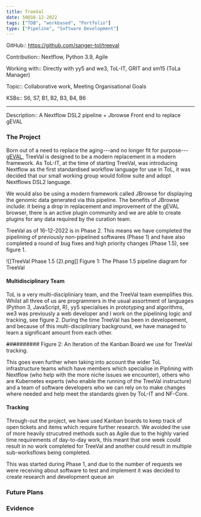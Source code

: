 ```yaml
---
title: TreeVal
date: 50@16-12-2022
tags: ["TDB", "workbased", "Portfolio"]
type: ["Pipeline", "Software Development"]
---
```


GitHub:: https://github.com/sanger-tol/treeval

Contribution:: Nextflow, Python 3.9, Agile

Working with:: Directly with yy5 and we3, ToL-IT, GRIT and sm15 (ToLa Manager)

Topic:: Collaborative work, Meeting Organisational Goals

KSBs:: S6, S7, B1, B2, B3, B4, B6

---
Description:: A Nextflow DSL2 pipeline + Jbrowse Front end to replace gEVAL

### The Project
Born out of a need to replace the aging---and no longer fit for purpose---[gEVAL](https://academic.oup.com/gigascience/article/10/1/giaa153/6072294), TreeVal is designed to be a modern replacement in a modern framework. As ToL-IT, at the time of starting TreeVal, was introducing Nextflow as the first standardised workflow language for use in ToL, it was decided that our small working group would follow suite and adopt Nextflows DSL2 language.

We would also be using a modern framework called JBrowse for displaying the genomic data generated via this pipeline. The benefits of JBrowse include: it being a drop in replacement and improvement of the gEVAL browser, there is an active plugin community and we are able to create plugins for any data required by the curation team.

TreeVal as of 16-12-2022 is in Phase 2. This means we have completed the pipelining of previously non-pipelined softwares (Phase 1) and have also completed a round of bug fixes and high priority changes (Phase 1.5), see figure 1. 

![[TreeVal Phase 1.5 (2).png]]
Figure 1: The Phase 1.5 pipeline diagram for TreeVal


#### Multidisciplinary Team
ToL is a very multi-discipliniary team, and the TreeVal team exemplifies this. Whilst all three of us are programmers in the usual assortment of languages (Python 3, JavaScript, R), yy5 specialises in prototyping and algorithms, we3 was previously a web developer and I work on the pipelining logic and tracking, see figure 2. During the time TreeVal has been in developement, and because of this multi-discipliniary background, we have managed to learn a significant amount from each other.

~~#~~#~~#~~#######
Figure 2: An Iteration of the Kanban Board we use for TreeVal tracking.

This goes even further when taking into account the wider ToL infrastructure teams which have members which specialise in Piplining with Nextflow (who help with the more niche issues we encounter), others who are Kubernetes experts (who enable the running of the TreeVal instructure) and a team of software developers who we can rely on to make changes where needed and help meet the standards given by ToL-IT and NF-Core.

#### Tracking
Through-out the project, we have used Kanban boards to keep track of open tickets and items which require further research. We avoided the use of more heavily strucutred methods such as Agile due to the highly varied time requirements of day-to-day work, this meant that one week could result in no work completed for TreeVal and another could result in multiple sub-worksflows being completed.

This was started during Phase 1, and due to the number of requests we were receiving about software to test and implement it was decided to create research and development queue an


### Future Plans

### Evidence

